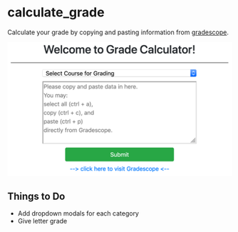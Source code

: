 # calculate_grade

Calculate your grade by copying and pasting information from [gradescope](https://www.gradescope.com).

![example interface](images/example.png)

## Things to Do

- Add dropdown modals for each category
- Give letter grade
